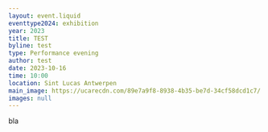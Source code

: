 ```yaml
---
layout: event.liquid
eventtype2024: exhibition
year: 2023
title: TEST
byline: test
type: Performance evening
author: test
date: 2023-10-16
time: 10:00
location: Sint Lucas Antwerpen
main_image: https://ucarecdn.com/89e7a9f8-8938-4b35-be7d-34cf58dcd1c7/
images: null
---
```

bla
